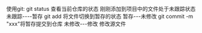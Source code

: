 使用git:
   git status
     查看当前仓库的状态
 刚刚添加到项目中的文件处于未跟踪状态
   未跟踪----暂存
   git add <filename>将文件切换到暂存的状态
    暂存---未修改
   git commit  -m "xxx"将暂存提交到仓库
     未修改---修改
   修改源文件